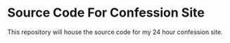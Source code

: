 # Source Code For Confession Site #

This repository will house the source code for my 24 hour confession site.
